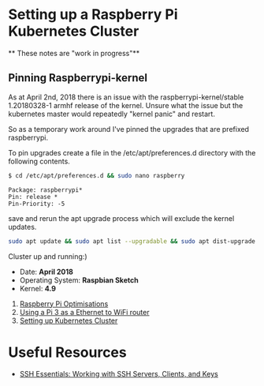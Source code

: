 # Setting up a Raspberry Pi Kubernetes Cluster


** These notes are "work in progress"**


## Pinning Raspberrypi-kernel

As at April 2nd, 2018 there is an issue with the raspberrypi-kernel/stable 1.20180328-1 armhf release of the kernel. Unsure what the issue but the kubernetes master would repeatedly "kernel panic" and restart.

So as a temporary work around I've pinned the upgrades that are prefixed raspberrypi.

To pin upgrades create a file in the /etc/apt/preferences.d directory with the following contents.

```bash
$ cd /etc/apt/preferences.d && sudo nano raspberry
```

```
Package: raspberrypi*       
Pin: release *
Pin-Priority: -5
```

save and rerun the apt upgrade process which will exclude the kernel updates.

```bash
sudo apt update && sudo apt list --upgradable && sudo apt dist-upgrade -y
```


Cluster up and running:)

* Date: **April 2018**
* Operating System: **Raspbian Sketch**
* Kernel: **4.9**

1. [Raspberry Pi Optimisations](raspisetup.md)
1. [Using a Pi 3 as a Ethernet to WiFi router](wifirouter.md)
2. [Setting up Kubernetes Cluster](kubecluster.md)





# Useful Resources


* [SSH Essentials: Working with SSH Servers, Clients, and Keys](https://www.digitalocean.com/community/tutorials/ssh-essentials-working-with-ssh-servers-clients-and-keys)

